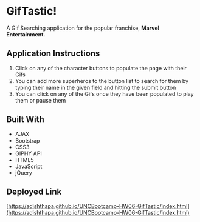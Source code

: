 # GifTastic!

A Gif Searching application for the popular franchise, **Marvel Entertainment.**

## Application Instructions

1. Click on any of the character buttons to populate the page with their Gifs
2. You can add more superheros to the button list to search for them by typing their name in the given field and hitting the submit button
3. You can click on any of the Gifs once they have been populated to play them or pause them

## Built With

- AJAX
- Bootstrap
- CSS3
- GIPHY API
- HTML5
- JavaScript
- jQuery

## Deployed Link

[https://adishthapa.github.io/UNCBootcamp-HW06-GifTastic/index.html](https://adishthapa.github.io/UNCBootcamp-HW06-GifTastic/index.html)
